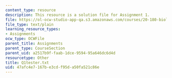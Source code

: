 ```yaml
---
content_type: resource
description: This resource is a solution file for Assignment 1.
file: https://ol-ocw-studio-app-qa.s3.amazonaws.com/courses/20-180-biological-engineering-programming-spring-2006/47afc4e7167be3cdf95da50fa521c86e_Q1tester.txt
file_type: text/plain
learning_resource_types:
- Assignments
ocw_type: OCWFile
parent_title: Assignments
parent_type: CourseSection
parent_uid: a2517b9f-faab-1dce-9594-95a646dc6d4d
resourcetype: Other
title: Q1tester.txt
uid: 47afc4e7-167b-e3cd-f95d-a50fa521c86e
---
```

